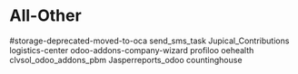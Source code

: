 # All-Other
#storage-deprecated-moved-to-oca	send_sms_task	Jupical_Contributions	logistics-center	odoo-addons-company-wizard	profiloo	oehealth	clvsol_odoo_addons_pbm	Jasperreports_odoo	countinghouse
